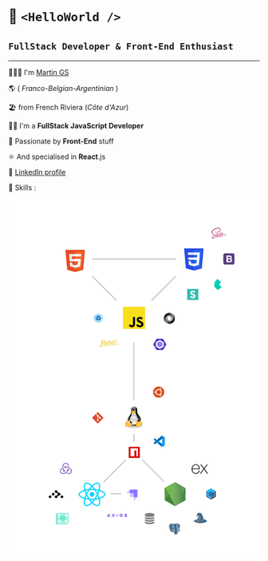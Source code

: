 # 👋 `<HelloWorld />`

## `FullStack Developer & Front-End Enthusiast`

----


🙋🏻‍♂️ I'm [Martin GS](https://martin.gs)

🌎 ( _Franco-Belgian-Argentinian_ )

🏖️ from French Riviera (_Côte d'Azur_)

👨‍💻 I'm a **FullStack JavaScript Developer**

🚀 Passionate by **Front-End** stuff

⚛️ And specialised in **React**.js

💼 [LinkedIn profile](https://www.linkedin.com/in/martings/) 

🎯 Skills : 

![skills](/images/skills_martin_gs.svg)
